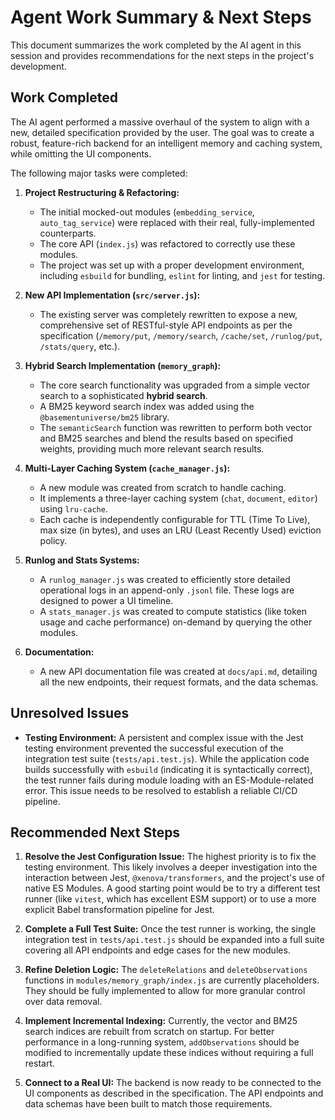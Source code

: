 # Agent Work Summary & Next Steps

This document summarizes the work completed by the AI agent in this session and provides recommendations for the next steps in the project's development.

## Work Completed

The AI agent performed a massive overhaul of the system to align with a new, detailed specification provided by the user. The goal was to create a robust, feature-rich backend for an intelligent memory and caching system, while omitting the UI components.

The following major tasks were completed:

1.  **Project Restructuring & Refactoring:**
    *   The initial mocked-out modules (`embedding_service`, `auto_tag_service`) were replaced with their real, fully-implemented counterparts.
    *   The core API (`index.js`) was refactored to correctly use these modules.
    *   The project was set up with a proper development environment, including `esbuild` for bundling, `eslint` for linting, and `jest` for testing.

2.  **New API Implementation (`src/server.js`):**
    *   The existing server was completely rewritten to expose a new, comprehensive set of RESTful-style API endpoints as per the specification (`/memory/put`, `/memory/search`, `/cache/set`, `/runlog/put`, `/stats/query`, etc.).

3.  **Hybrid Search Implementation (`memory_graph`):**
    *   The core search functionality was upgraded from a simple vector search to a sophisticated **hybrid search**.
    *   A BM25 keyword search index was added using the `@basementuniverse/bm25` library.
    *   The `semanticSearch` function was rewritten to perform both vector and BM25 searches and blend the results based on specified weights, providing much more relevant search results.

4.  **Multi-Layer Caching System (`cache_manager.js`):**
    *   A new module was created from scratch to handle caching.
    *   It implements a three-layer caching system (`chat`, `document`, `editor`) using `lru-cache`.
    *   Each cache is independently configurable for TTL (Time To Live), max size (in bytes), and uses an LRU (Least Recently Used) eviction policy.

5.  **Runlog and Stats Systems:**
    *   A `runlog_manager.js` was created to efficiently store detailed operational logs in an append-only `.jsonl` file. These logs are designed to power a UI timeline.
    *   A `stats_manager.js` was created to compute statistics (like token usage and cache performance) on-demand by querying the other modules.

6.  **Documentation:**
    *   A new API documentation file was created at `docs/api.md`, detailing all the new endpoints, their request formats, and the data schemas.

## Unresolved Issues

*   **Testing Environment:** A persistent and complex issue with the Jest testing environment prevented the successful execution of the integration test suite (`tests/api.test.js`). While the application code builds successfully with `esbuild` (indicating it is syntactically correct), the test runner fails during module loading with an ES-Module-related error. This issue needs to be resolved to establish a reliable CI/CD pipeline.

## Recommended Next Steps

1.  **Resolve the Jest Configuration Issue:** The highest priority is to fix the testing environment. This likely involves a deeper investigation into the interaction between Jest, `@xenova/transformers`, and the project's use of native ES Modules. A good starting point would be to try a different test runner (like `vitest`, which has excellent ESM support) or to use a more explicit Babel transformation pipeline for Jest.

2.  **Complete a Full Test Suite:** Once the test runner is working, the single integration test in `tests/api.test.js` should be expanded into a full suite covering all API endpoints and edge cases for the new modules.

3.  **Refine Deletion Logic:** The `deleteRelations` and `deleteObservations` functions in `modules/memory_graph/index.js` are currently placeholders. They should be fully implemented to allow for more granular control over data removal.

4.  **Implement Incremental Indexing:** Currently, the vector and BM25 search indices are rebuilt from scratch on startup. For better performance in a long-running system, `addObservations` should be modified to incrementally update these indices without requiring a full restart.

5.  **Connect to a Real UI:** The backend is now ready to be connected to the UI components as described in the specification. The API endpoints and data schemas have been built to match those requirements.
